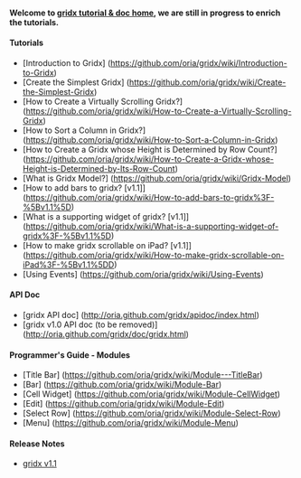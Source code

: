 #### Welcome to [gridx tutorial & doc home](https://github.com/oria/gridx/wiki), we are still in progress to enrich the tutorials. 

#### Tutorials

* [Introduction to Gridx] (https://github.com/oria/gridx/wiki/Introduction-to-Gridx)
* [Create the Simplest Gridx] (https://github.com/oria/gridx/wiki/Create-the-Simplest-Gridx)
* [How to Create a Virtually Scrolling Gridx?] (https://github.com/oria/gridx/wiki/How-to-Create-a-Virtually-Scrolling-Gridx)
* [How to Sort a Column in Gridx?] (https://github.com/oria/gridx/wiki/How-to-Sort-a-Column-in-Gridx)
* [How to Create a Gridx whose Height is Determined by Row Count?] (https://github.com/oria/gridx/wiki/How-to-Create-a-Gridx-whose-Height-is-Determined-by-Its-Row-Count)
* [What is Gridx Model?] (https://github.com/oria/gridx/wiki/Gridx-Model)
* [How to add bars to gridx? [v1.1]] (https://github.com/oria/gridx/wiki/How-to-add-bars-to-gridx%3F-%5Bv1.1%5D)
* [What is a supporting widget of gridx? [v1.1]] (https://github.com/oria/gridx/wiki/What-is-a-supporting-widget-of-gridx%3F-%5Bv1.1%5D)
* [How to make gridx scrollable on iPad? [v1.1]] (https://github.com/oria/gridx/wiki/How-to-make-gridx-scrollable-on-iPad%3F-%5Bv1.1%5DD)
* [Using Events] (https://github.com/oria/gridx/wiki/Using-Events)


#### API Doc
* [gridx API doc] (http://oria.github.com/gridx/apidoc/index.html)
* [gridx v1.0 API doc (to be removed)] (http://oria.github.com/gridx/doc/gridx.html)

#### Programmer's Guide - Modules
* [Title Bar] (https://github.com/oria/gridx/wiki/Module---TitleBar)
* [Bar] (https://github.com/oria/gridx/wiki/Module-Bar)
* [Cell Widget] (https://github.com/oria/gridx/wiki/Module-CellWidget)
* [Edit] (https://github.com/oria/gridx/wiki/Module-Edit)
* [Select Row] (https://github.com/oria/gridx/wiki/Module-Select-Row)
* [Menu] (https://github.com/oria/gridx/wiki/Module-Menu)


#### Release Notes
* [gridx v1.1](https://github.com/oria/gridx/wiki/Gridx-v1.1.0-Release-Notes)